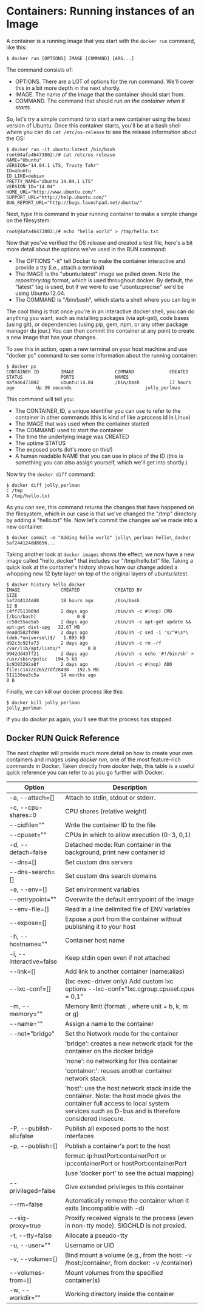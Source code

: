 # Containers: Running instances of an Image

A container is a running image that you start with the `docker run` command, like this:

```console
$ docker run [OPTIONS] IMAGE [COMMAND] [ARG...]
````

The command consists of:

* OPTIONS.  There are a LOT of options for the run command.  We'll cover this in a bit more depth in the next shortly. 
* IMAGE.  The name of the image that the container should start from.
* COMMAND.  The command that should run *on the container when it starts*.  

So, let's try a simple command to to start a new container using the latest version of Ubuntu.  Once this container starts, you'll be at a bash shell where you can do `cat /etc/os-release` to see the release information about the OS:

```console
$ docker run -it ubuntu:latest /bin/bash
root@4afa46473802:/# cat /etc/os-release 
NAME="Ubuntu"
VERSION="14.04.1 LTS, Trusty Tahr"
ID=ubuntu
ID_LIKE=debian
PRETTY_NAME="Ubuntu 14.04.1 LTS"
VERSION_ID="14.04"
HOME_URL="http://www.ubuntu.com/"
SUPPORT_URL="http://help.ubuntu.com/"
BUG_REPORT_URL="http://bugs.launchpad.net/ubuntu/"
```

Next, type this command in your running container to make a simple change on the filesystem:

```console
root@4afa46473802:/# echo "hello world" > /tmp/hello.txt
```

Now that you've verified the OS release and created a test file, here's a bit more detail about the options we've used in the RUN command:

* The OPTIONS "-it" tell Docker to make the container interactive and provide a tty (i.e., attach a terminal)
* The IMAGE is the "ubuntu:latest" image we pulled down.  Note the *repository:tag* format, which is used throughout docker.  By default, the "latest" tag is used, but if we were to use "ubuntu:precise" we'd be using Ubuntu 12.04.
* The COMMAND is "/bin/bash", which starts a shell where you can log in

The cool thing is that once you're in an interactive docker shell, you can do anything you want, such as installing packages (via apt-get), code bases (using git), or dependencies (using pip, gem, npm, or any other package manager du jour.)  You can then commit the container at any point to create a new image that has your changes.  

To see this in action, open a new terminal on your host machine and use "docker ps" command to see some information about the running container:

```console
$ docker ps
CONTAINER ID        IMAGE               COMMAND             CREATED             STATUS              PORTS               NAMES
4afa46473802        ubuntu:14.04        /bin/bash           17 hours ago        Up 39 seconds                           jolly_perlman
```

This command will tell you:

* The CONTAINER\_ID, a unique identifier you can use to refer to the container in other commands (this is kind of like a process id in Linux)
* The IMAGE that was used when the container started
* The COMMAND used to start the container
* The time the underlying image was CREATED
* The uptime STATUS
* The exposed ports (lot's more on this!)
* A human readable NAME that you can use in place of the ID (this is something you can also assign yourself, which we'll get into shortly.)

Now try the `docker diff` command:

```console
$ docker diff jolly_perlman
C /tmp
A /tmp/hello.txt
```

As you can see, this command returns the changes that have happened on the filesystem, which in our case is that we've changed the "/tmp" directory by adding a "hello.txt" file.  Now let's commit the changes we've made into a new container:

```console
$ docker commit -m "Adding hello world" jolly\_perlman hello\_docker
5af244124dd8656...
```

Taking another look at `docker images` shows the effect; we now have a new image called "hello\_docker" that includes our "/tmp/hello.txt" file.  Taking a quick look at the container's history shows how our change added a whopping new 12 byte layer on top of the original layers of ubuntu:latest.

```console
$ docker history hello_docker
IMAGE               CREATED             CREATED BY                                      SIZE
5af244124dd8        18 hours ago        /bin/bash                                       12 B
c4ff7513909d        2 days ago          /bin/sh -c #(nop) CMD [/bin/bash]               0 B
cc58e55aa5a5        2 days ago          /bin/sh -c apt-get update && apt-get dist-upg   32.67 MB
0ea0d582fd90        2 days ago          /bin/sh -c sed -i 's/^#\s*\(deb.*universe\)$/   1.895 kB
d92c3c92fa73        2 days ago          /bin/sh -c rm -rf /var/lib/apt/lists/*          0 B
9942dd43ff21        2 days ago          /bin/sh -c echo '#!/bin/sh' > /usr/sbin/polic   194.5 kB
1c9383292a8f        2 days ago          /bin/sh -c #(nop) ADD file:c1472c26527df28498   192.5 MB
511136ea3c5a        14 months ago                                                       0 B
```

Finally, we can kill our docker process like this:

```console
$ docker kill jolly_perlman
jolly_perlman
```

If you do *docker ps* again, you'll see that the process has stopped. 

## Docker RUN Quick Reference

The next chapter will provide much more detail on how to create your own containers and images using *docker run*, one of the most feature-rich commands in Docker.  Taken directly from *docker help*, this table is a useful quick reference you can refer to as you go further with Docker. 


| Option                   |  Description
|--------------------------|-----------------------------------------------------------------------|
| -a, --attach=[]          |  Attach to stdin, stdout or stderr.
| -c, --cpu-shares=0       |  CPU shares (relative weight)
| --cidfile=""             |  Write the container ID to the file
| --cpuset=""              |  CPUs in which to allow execution (0-3, 0,1)
| -d, --detach=false       |  Detached mode: Run container in the background, print new container id
| --dns=[]                 |  Set custom dns servers
| --dns-search=[]          |  Set custom dns search domains
| -e, --env=[]             |  Set environment variables
| --entrypoint=""          |  Overwrite the default entrypoint of the image
| --env-file=[]            |  Read in a line delimited file of ENV variables
| --expose=[]              |  Expose a port from the container without publishing it to your host
| -h, --hostname=""        |  Container host name
| -i, --interactive=false  |  Keep stdin open even if not attached
| --link=[]                |  Add link to another container (name:alias)
| --lxc-conf=[]            |  (lxc exec-driver only) Add custom lxc options --lxc-conf="lxc.cgroup.cpuset.cpus = 0,1"
| -m, --memory=""          |  Memory limit (format: <number><optional unit>, where unit = b, k, m or g)
| --name=""                |  Assign a name to the container
| --net="bridge"           |  Set the Network mode for the container
|                          |    'bridge': creates a new network stack for the container on the docker bridge
|                          |    'none': no networking for this container
|                          |    'container:<name or id>': reuses another container network stack
|                          |    'host': use the host network stack inside the container.  Note: the host mode gives the container full access to local system services such as D-bus and is therefore considered insecure.
| -P, --publish-all=false  |  Publish all exposed ports to the host interfaces
| -p, --publish=[]         |  Publish a container's port to the host
|                          |    format: ip:hostPort:containerPort or ip::containerPort or hostPort:containerPort
|                          |    (use 'docker port' to see the actual mapping)
| --privileged=false       |  Give extended privileges to this container
| --rm=false               |  Automatically remove the container when it exits (incompatible with -d)
| --sig-proxy=true         |  Proxify received signals to the process (even in non-tty mode). SIGCHLD is not proxied.
| -t, --tty=false          |  Allocate a pseudo-tty
| -u, --user=""            |  Username or UID
| -v, --volume=[]          |  Bind mount a volume (e.g., from the host: -v /host:/container, from docker: -v /container)
| --volumes-from=[]        |  Mount volumes from the specified container(s)
| -w, --workdir=""         |  Working directory inside the container





